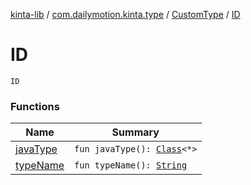 [kinta-lib](../../../index.md) / [com.dailymotion.kinta.type](../../index.md) / [CustomType](../index.md) / [ID](./index.md)

# ID

`ID`

### Functions

| Name | Summary |
|---|---|
| [javaType](java-type.md) | `fun javaType(): `[`Class`](https://docs.oracle.com/javase/6/docs/api/java/lang/Class.html)`<*>` |
| [typeName](type-name.md) | `fun typeName(): `[`String`](https://kotlinlang.org/api/latest/jvm/stdlib/kotlin/-string/index.html) |
